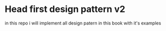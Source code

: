 # Head first design pattern v2

in this repo i will implement all design patern in this book with it's examples
